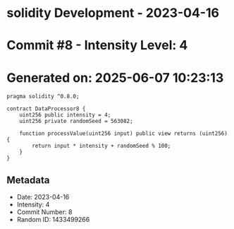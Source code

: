 ﻿# solidity Development - 2023-04-16
# Commit #8 - Intensity Level: 4
# Generated on: 2025-06-07 10:23:13
```solidity
pragma solidity ^0.8.0;

contract DataProcessor8 {
    uint256 public intensity = 4;
    uint256 private randomSeed = 563082;

    function processValue(uint256 input) public view returns (uint256) {
        return input * intensity + randomSeed % 100;
    }
}
```
## Metadata
- Date: 2023-04-16
- Intensity: 4
- Commit Number: 8
- Random ID: 1433499266

